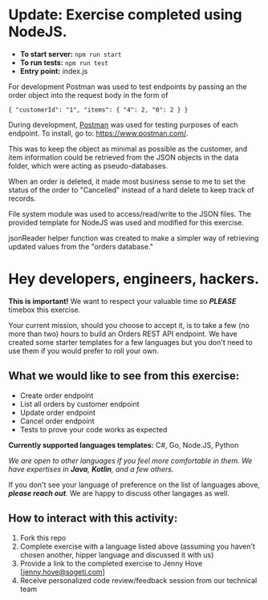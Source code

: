 # Update: Exercise completed using NodeJS.
* **To start server:** `npm run start`
* **To run tests:** `npm run test`
* **Entry point:** index.js

For development Postman was used to test endpoints by passing an the order object into the request body in the form of

`
{
    "customerId": "1",
    "items": {
        "4": 2,
        "0": 2
    }
}
`

During development, [Postman](https://www.postman.com/) was used for testing purposes of each endpoint. To install, go to: https://www.postman.com/.

This was to keep the object as minimal as possible as the customer, and item information could be retrieved from the JSON objects in the data folder, which were acting as pseudo-databases.

When an order is deleted, it made most business sense to me to set the status of the order to "Cancelled" instead of a hard delete to keep track of records.

File system module was used to access/read/write to the JSON files. The provided template for NodeJS was used and modified for this exercise.

jsonReader helper function was created to make a simpler way of retrieving updated values from the "orders database."

# Hey developers, engineers, hackers. 
**This is important!** We want to respect your valuable time so **_PLEASE_** timebox this exercise.

Your current mission, should you choose to accept it, is to take a few (no more than two) hours to build an Orders REST API endpoint. We have created some starter templates for a few languages but you don't need to use them if you would prefer to roll your own.

## What we would like to see from this exercise:
* Create order endpoint
* List all orders by customer endpoint
* Update order endpoint
* Cancel order endpoint
* Tests to prove your code works as expected

**Currently supported languages templates:** C#, Go, Node.JS, Python

_We are open to other languages if you feel more comfortable in them. We have expertises in **Java**, **Kotlin**, and a few others._

If you don't see your language of preference on the list of languages above, **_please reach out_**. We are happy to discuss other langages as well.

## How to interact with this activity:
1. Fork this repo
2. Complete exercise with a language listed above (assuming you haven't chosen another, hipper language and discussed it with us)
3. Provide a link to the completed exercise to Jenny Hove [jenny.hove@sogeti.com]
4. Receive personalized code review/feedback session from our technical team



